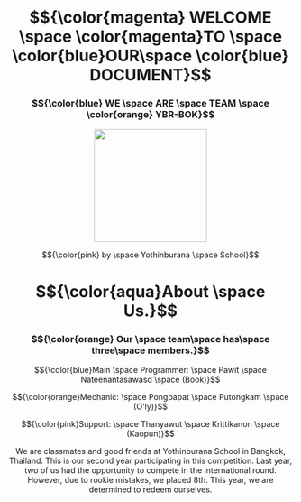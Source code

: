 # $${\color{magenta} WELCOME \space \color{magenta}TO \space \color{blue}OUR\space \color{blue} DOCUMENT}$$
  
### $${\color{blue} WE \space ARE \space TEAM \space \color{orange} YBR-BOK}$$

<p align="center">
  <img src="https://ybrobot.club/image/YB%20Robot%20logo.png" width="200"/>
</p>

$${\color{pink} by \space Yothinburana \space School}$$

# $${\color{aqua}About \space Us.}$$

### $${\color{orange} Our \space team\space has\space three\space members.}$$

$${\color{blue}Main \space Programmer: \space Pawit \space Nateenantasawasd \space (Book)}$$

$${\color{orange}Mechanic: \space Pongpapat \space Putongkam \space (O'ly)}$$

$${\color{pink}Support: \space Thanyawut \space Krittikanon \space (Kaopun)}$$

<p align="center">
We are classmates and good friends at Yothinburana School in Bangkok, Thailand. This is our second year participating in this competition. Last year, two of us had the opportunity to compete in the international round. However, due to rookie mistakes, we placed 8th. This year, we are determined to redeem ourselves.
